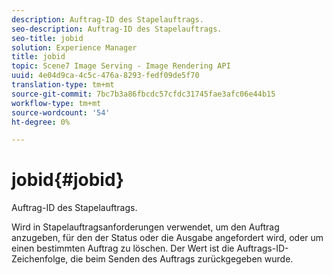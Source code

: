 ```yaml
---
description: Auftrag-ID des Stapelauftrags.
seo-description: Auftrag-ID des Stapelauftrags.
seo-title: jobid
solution: Experience Manager
title: jobid
topic: Scene7 Image Serving - Image Rendering API
uuid: 4e04d9ca-4c5c-476a-8293-fedf09de5f70
translation-type: tm+mt
source-git-commit: 7bc7b3a86fbcdc57cfdc31745fae3afc06e44b15
workflow-type: tm+mt
source-wordcount: '54'
ht-degree: 0%

---
```



# jobid{#jobid}

Auftrag-ID des Stapelauftrags.

Wird in Stapelauftragsanforderungen verwendet, um den Auftrag anzugeben, für den der Status oder die Ausgabe angefordert wird, oder um einen bestimmten Auftrag zu löschen. Der Wert ist die Auftrags-ID-Zeichenfolge, die beim Senden des Auftrags zurückgegeben wurde.
